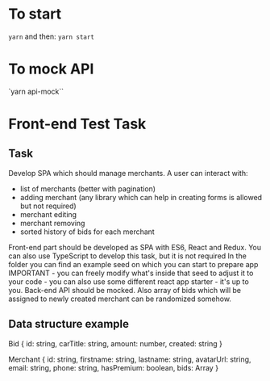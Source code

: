 # To start

`yarn`
and then:
`yarn start`

# To mock API

`yarn api-mock``


# Front-end Test Task
## Task

Develop SPA which should manage merchants. A user can interact with:
 - list of merchants (better with pagination)
 - adding merchant (any library which can help in creating forms is allowed but not required)
 - merchant editing
 - merchant removing
 - sorted history of bids for each merchant

Front-end part should be developed as SPA with ES6, React and Redux.
You can also use TypeScript to develop this task, but it is not required
In the folder you can find an example seed on which you can start to prepare app
IMPORTANT - you can freely modify what's inside that seed to adjust it to your code - you can also use some different react app starter - it's up to you.
Back-end API should be mocked.
Also array of bids which will be assigned to newly created merchant can be randomized somehow.

## Data structure example
Bid {
  id: string,
  carTitle: string,
  amount: number,
  created: string
}

Merchant {
  id: string,
  firstname: string,
  lastname: string,
  avatarUrl: string,
  email: string,
  phone: string,
  hasPremium: boolean,
  bids: Array<Bid>
}
